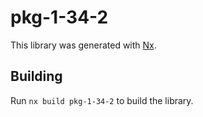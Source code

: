 # pkg-1-34-2

This library was generated with [Nx](https://nx.dev).

## Building

Run `nx build pkg-1-34-2` to build the library.
